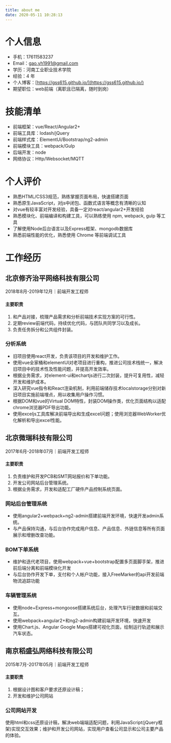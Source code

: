 ```yaml
---
title: about me
date: 2020-05-11 10:28:13
---
```


# 个人信息

- 手机：17611583237
- Email：gao.yh1991@gmail.com
- 学历：河南工业职业技术学院
- 经验：4 年
- 个人博客：[https://gss615.github.io/](https://gss615.github.io/)
- 期望职位：web前端（离职且已隔离，随时到岗）

# 技能清单

-   前端框架：vue/React/Angular2+
-   前端工具库：lodash/jQuery
-   前端样式库：ElementUi/Bootstrap/ng2-admin
-   前端模块工具：webpack/Gulp
-   后端开发：node
-   网络协议：Http/Websocket/MQTT

# 个人评价

-   熟悉HTML/CSS3规范，熟练掌握页面布局，快速搭建页面
-   熟悉原生JavaScript，对js中闭包、函数式语言等概念有清晰的认知
-   对vue有较丰富对开发经验，具备一定对react/angular2+开发经验
-   熟悉模块化、前端编译和构建工具，可以熟练使用 npm, webpack, gulp 等工具
-   了解使用Node后台语言以及Express框架、mongodb数据库
-   熟悉前端性能的优化，熟悉使用 Chrome 等前端调试工具

# 工作经历

## 北京修齐治平网络科技有限公司
2018年8月-2019年12月｜前端开发工程师

#### 主要职责

1.  和产品对接，梳理产品需求和分析前端技术实现方案的可行性。
2.	定期review前端代码，持续优化代码，与团队共同学习以及成长。
3.  负责任务拆分和公共组件封装。

### 分析系统

-   旧项目使用react开发，负责该项目的开发和维护工作。
-   使用vue全家桶和elementUI对老项目进行重构，推进公司技术栈统一，解决旧项目中的技术性及性能问题，并提高开发效率。
-	根据业务需求，对element-ui和echartjs进行二次封装，提升可复用性，减轻开发和维护成本。
-	深入研究vue指令和React渲染机制，利用前端储存技术localstorage分别对新旧项目实施前端埋点，用以收集用户操作习惯。
-	根据DOM和vue的Virtual DOM特性，封装DOM操作类，优化页面结构以适配chrome浏览器PDF导出功能。
-   使用exceljs工具库解决前端导出和生成excel问题；使用浏览器WebWorker优化解析和导出excel性能。


## 北京微瑞科技有限公司
2017年6月-2018年07月｜前端开发工程师

#### 主要职责

1.  负责维护和开发PCB和SMT网站报价和下单功能。
2.  开发公司网站后台管理系统。
3.  根据业务需求，开发和适配工厂硬件产品控制系统页面。

### 网站后台管理系统

-	使用angular2+webpack+ng2-admin搭建前端开发环境，快速开发admin系统。
-	与产品保持沟通，与后台协作完成用户信息、产品信息、外链信息等所有页面展示和增删改查功能。

### BOM下单系统

-	维护和迭代老项目，使用webpack+vue+bootstrap配置多页面脚手架，推进前后端分离和前端模块化开发
-	与后台协作开发下单，支付和个人帐户功能，接入FreeMarker的api开发前端物流追踪功能

### 车辆管理系统

-   使用node+Express+mongoose搭建系统后台，处理汽车行驶数据和前端交互。
-   使用webpack+angular2+和ng2-admin构建前端开发环境，快速开发
-   使用Chart.js、Angular Google Maps搭建可视化页面，绘制运行轨迹和展示汽车状态。

## 南京稻盛弘网络科技有限公司
2015年7月-2017年05月｜前端开发工程师

#### 主要职责

1. 根据设计图和客户要求还原设计稿；
2. 开发和维护公司网站

### 公司网站开发

使用html和css还原设计稿，解决web端端适配问题，利用JavaScript(jQuery框架)实现交互效果；维护和开发公司网站，实现用户查看公司显示和公司主要产品的体验。

